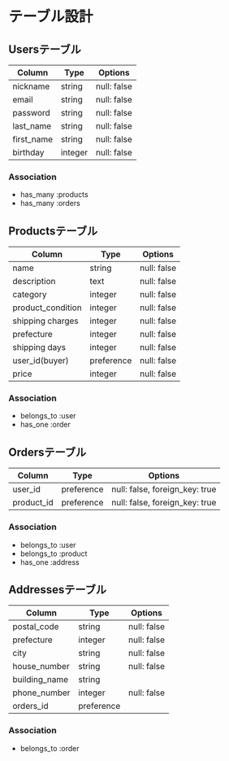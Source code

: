 # テーブル設計

## Usersテーブル

| Column     | Type    | Options     |
| ---------- | ------- | ----------- |
| nickname   | string  | null: false |
| email      | string  | null: false |
| password   | string  | null: false |
| last_name  | string  | null: false |
| first_name | string  | null: false |
| birthday   | integer | null: false |

### Association

- has_many :products
- has_many :orders

## Productsテーブル

| Column            | Type       | Options     |
| ----------------- | ---------- | ----------- |
| name              | string     | null: false |
| description       | text       | null: false |
| category          | integer    | null: false |
| product_condition | integer    | null: false |
| shipping charges  | integer    | null: false |
| prefecture        | integer    | null: false |
| shipping days     | integer    | null: false |
| user_id(buyer)    | preference | null: false |
| price             | integer    | null: false |


### Association

- belongs_to :user
- has_one :order

## Ordersテーブル

| Column     | Type       | Options                        |
| ---------- | ---------- | ------------------------------ |
| user_id    | preference | null: false, foreign_key: true |
| product_id | preference | null: false, foreign_key: true |

### Association

- belongs_to :user
- belongs_to :product
- has_one :address

## Addressesテーブル

| Column        | Type       | Options     |
| ------------- | ---------- | ----------- |
| postal_code   | string     | null: false |
| prefecture    | integer    | null: false |
| city          | string     | null: false |
| house_number  | string     | null: false |
| building_name | string     |             |
| phone_number  | integer    | null: false |
| orders_id     | preference |             |

### Association

- belongs_to :order